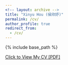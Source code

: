 ```yaml
---
<!-- layout: archive -->
title: "Xinyu Hou (侯欣妤)"
permalink: /cv/
author_profile: true
redirect_from:
  - /cv/
---
```


{% include base_path %}

[Click to View My CV [PDF]](http://xinyuhou94.github.io/files/HOU_CV221011.pdf)

<!-- <embed src="http://xinyuhou94.github.io/files/HOU_CV221011.pdf" width="650" height="1800" type='application/pdf'> -->
